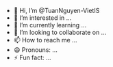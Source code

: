 - 👋 Hi, I’m @TuanNguyen-VietIS
- 👀 I’m interested in ...
- 🌱 I’m currently learning ...
- 💞️ I’m looking to collaborate on ...
- 📫 How to reach me ...
- 😄 Pronouns: ...
- ⚡ Fun fact: ...

<!---
TuanNguyen-VietIS/TuanNguyen-VietIS is a ✨ special ✨ repository because its `README.md` (this file) appears on your GitHub profile.
You can click the Preview link to take a look at your changes.
--->
